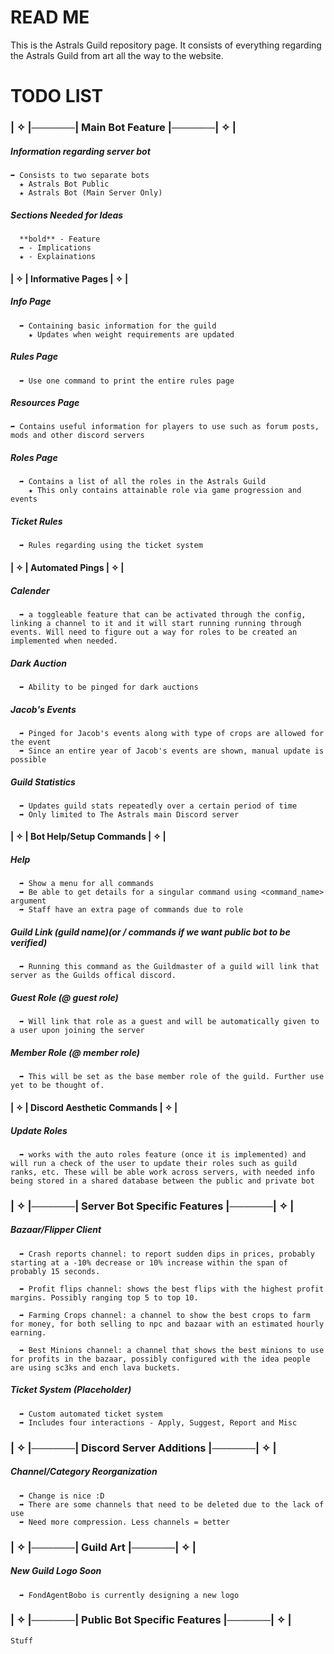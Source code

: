 # READ ME

This is the Astrals Guild repository page. It consists of everything regarding the Astrals Guild from art all the way to the website.

# TODO LIST

### **| ✧ |──────| Main Bot Feature |──────| ✧ |**

##### **Information regarding server bot**
  ```
  ➦ Consists to two separate bots
    ★ Astrals Bot Public
    ★ Astrals Bot (Main Server Only)
```

##### **Sections Needed for Ideas**
```
  **bold** - Feature
  ➦ - Implications
  ★ - Explainations
```

#### **| ✧ | Informative Pages | ✧ |**

##### **Info Page**
```
  ➦ Containing basic information for the guild
    ★ Updates when weight requirements are updated
```

##### **Rules Page**
```
  ➦ Use one command to print the entire rules page
```

##### **Resources Page**
  ```
  ➦ Contains useful information for players to use such as forum posts, mods and other discord servers
```

##### **Roles Page**
```
  ➦ Contains a list of all the roles in the Astrals Guild
    ★ This only contains attainable role via game progression and events
```

##### **Ticket Rules**
```
  ➦ Rules regarding using the ticket system
```
 
#### **| ✧ | Automated Pings | ✧ |**

##### **Calender**
```
  ➦ a toggleable feature that can be activated through the config, linking a channel to it and it will start running running through events. Will need to figure out a way for roles to be created an implemented when needed.
```

##### **Dark Auction**
```
  ➦ Ability to be pinged for dark auctions
```

##### **Jacob's Events**
```
  ➦ Pinged for Jacob's events along with type of crops are allowed for the event
  ➦ Since an entire year of Jacob's events are shown, manual update is possible
```

##### **Guild Statistics**
```
  ➦ Updates guild stats repeatedly over a certain period of time
  ➦ Only limited to The Astrals main Discord server
```
 
#### **| ✧ | Bot Help/Setup Commands | ✧ |**

##### **Help**
```
  ➦ Show a menu for all commands
  ➦ Be able to get details for a singular command using <command_name> argument
  ➦ Staff have an extra page of commands due to role
```

##### **Guild Link (guild name)(or / commands if we want public bot to be verified)**
```
  ➦ Running this command as the Guildmaster of a guild will link that server as the Guilds offical discord.
```

##### **Guest Role (@ guest role)**
```
  ➦ Will link that role as a guest and will be automatically given to a user upon joining the server
```

##### **Member Role (@ member role)**
```
  ➦ This will be set as the base member role of the guild. Further use yet to be thought of.
```

#### **| ✧ | Discord Aesthetic Commands | ✧ |**

##### **Update Roles**
```
  ➦ works with the auto roles feature (once it is implemented) and will run a check of the user to update their roles such as guild ranks, etc. These will be able work across servers, with needed info being stored in a shared database between the public and private bot
```
 
### **| ✧ |──────| Server Bot Specific Features |──────| ✧ |**

##### **Bazaar/Flipper Client**
```
  ➦ Crash reports channel: to report sudden dips in prices, probably starting at a -10% decrease or 10% increase within the span of probably 15 seconds.

  ➦ Profit flips channel: shows the best flips with the highest profit margins. Possibly ranging top 5 to top 10.

  ➦ Farming Crops channel: a channel to show the best crops to farm for money, for both selling to npc and bazaar with an estimated hourly earning.

  ➦ Best Minions channel: a channel that shows the best minions to use for profits in the bazaar, possibly configured with the idea people are using sc3ks and ench lava buckets.
```

##### **Ticket System (Placeholder)**
```
  ➦ Custom automated ticket system
  ➦ Includes four interactions - Apply, Suggest, Report and Misc
```
 
### **| ✧ |──────| Discord Server Additions |──────| ✧ |**

##### **Channel/Category Reorganization**
```
  ➦ Change is nice :D
  ➦ There are some channels that need to be deleted due to the lack of use
  ➦ Need more compression. Less channels = better
```
 
### **| ✧ |──────| Guild Art |──────| ✧ |**

##### **New Guild Logo Soon**
```
  ➦ FondAgentBobo is currently designing a new logo
```
 
### **| ✧ |──────| Public Bot Specific Features |──────| ✧ |**

```
Stuff
```
